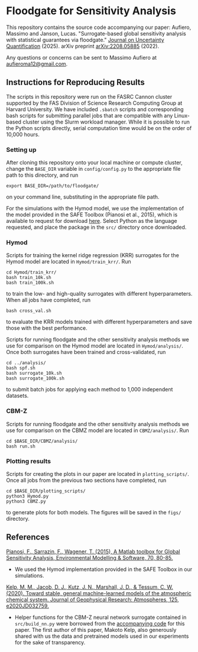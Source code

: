 # Floodgate for Sensitivity Analysis
This repository contains the source code accompanying our paper: Aufiero, Massimo and Janson, Lucas. "Surrogate-based global sensitivity analysis with statistical guarantees via floodgate." [Journal on Uncertainty Quantification](https://epubs.siam.org/doi/10.1137/24M1718330) (2025). arXiv preprint [arXiv:2208.05885](https://arxiv.org/abs/2208.05885) (2022).

Any questions or concerns can be sent to Massimo Aufiero at aufieroma12@gmail.com.

## Instructions for Reproducing Results
The scripts in this repository were run on the FASRC Cannon cluster supported by the FAS Division of Science Research Computing Group at Harvard University. We have included `.sbatch` scripts and corresponding bash scripts for submitting parallel jobs that are compatible with any Linux-based cluster using the Slurm workload manager. While it is possible to run the Python scripts directly, serial computation time would be on the order of 10,000 hours.

### Setting up
After cloning this repository onto your local machine or compute cluster, change the `BASE_DIR` variable in `config/config.py` to the appropriate file path to this directory, and run 
```
export BASE_DIR=/path/to/floodgate/
```
on your command line, substituting in the appropriate file path.

For the simulations with the Hymod model, we use the implementation of the model provided in the SAFE Toolbox (Pianosi et al., 2015), which is available to request for download [here](https://www.safetoolbox.info/register-for-download/). Select Python as the language requested, and place the package in the `src/` directory once downloaded.

### Hymod
Scripts for training the kernel ridge regression (KRR) surrogates for the Hymod model are located in `Hymod/train_krr/`. Run 
```
cd Hymod/train_krr/
bash train_10k.sh
bash train_100k.sh
```
to train the low- and high-quality surrogates with different hyperparameters. When all jobs have completed, run 
```
bash cross_val.sh
```
to evaluate the KRR models trained with different hyperparameters and save those with the best performance.

Scripts for running floodgate and the other sensitivity analysis methods we use for comparison on the Hymod model are located in `Hymod/analysis/`. Once both surrogates have been trained and cross-validated, run
```
cd ../analysis/
bash spf.sh
bash surrogate_10k.sh
bash surrogate_100k.sh
```
to submit batch jobs for applying each method to 1,000 independent datasets.

### CBM-Z
Scripts for running floodgate and the other sensitivity analysis methods we use for comparison on the CBMZ model are located in `CBMZ/analysis/`. Run
```
cd $BASE_DIR/CBMZ/analysis/
bash run.sh
```

### Plotting results
Scripts for creating the plots in our paper are located in `plotting_scripts/`. Once all jobs from the previous two sections have completed, run
```
cd $BASE_DIR/plotting_scripts/
python3 Hymod.py
python3 CBMZ.py
```
to generate plots for both models. The figures will be saved in the `figs/` directory.

## References

[Pianosi, F., Sarrazin, F., Wagener, T. (2015), A Matlab toolbox for Global Sensitivity Analysis, Environmental Modelling & Software, 70, 80-85.](https://www.sciencedirect.com/science/article/pii/S1364815215001188)
- We used the Hymod implementation provided in the SAFE Toolbox in our simulations.

[Kelp, M. M., Jacob, D. J., Kutz, J. N., Marshall, J. D., & Tessum, C. W. (2020). Toward stable, general machine-learned models of the atmospheric chemical system. Journal of Geophysical Research: Atmospheres, 125, e2020JD032759.](https://agupubs.onlinelibrary.wiley.com/doi/abs/10.1029/2020JD032759)
- Helper functions for the CBM-Z neural network surrogate contained in `src/build_nn.py` were borrowed from the [accompanying code](https://zenodo.org/record/4075312#.YvAC2C-B28V) for this paper. The first author of this paper, Makoto Kelp, also generously shared with us the data and pretrained models used in our experiments for the sake of transparency. 

